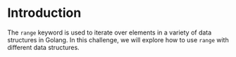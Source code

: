 # Introduction

The `range` keyword is used to iterate over elements in a variety of data structures in Golang. In this challenge, we will explore how to use `range` with different data structures.
